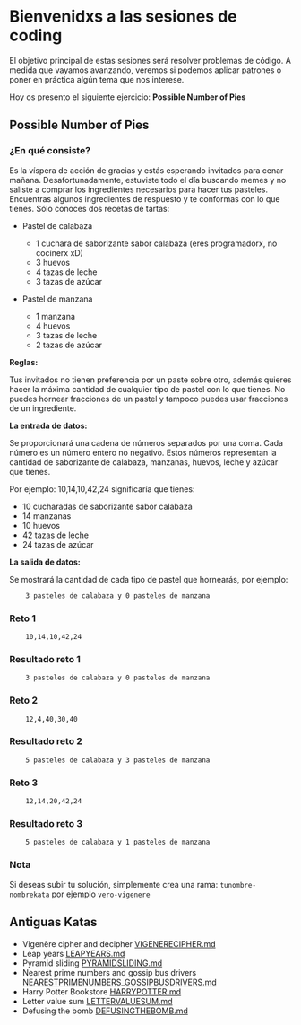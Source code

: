 # Bienvenidxs a las sesiones de coding

El objetivo principal de estas sesiones será resolver problemas de código. A medida que vayamos avanzando, veremos
si podemos aplicar patrones o poner en práctica algún tema que nos interese.

Hoy os presento el siguiente ejercicio: **Possible Number of Pies**

## Possible Number of Pies

### ¿En qué consiste?

Es la víspera de acción de gracias y estás esperando invitados para cenar mañana. Desafortunadamente, estuviste todo
el día buscando memes y no saliste a comprar los ingredientes necesarios para hacer tus pasteles. Encuentras algunos
ingredientes de respuesto y te conformas con lo que tienes. Sólo conoces dos recetas de tartas:

- Pastel de calabaza
    - 1 cuchara de saborizante sabor calabaza (eres programadorx, no cocinerx xD)
    - 3 huevos
    - 4 tazas de leche
    - 3 tazas de azúcar

- Pastel de manzana
    - 1 manzana
    - 4 huevos
    - 3 tazas de leche
    - 2 tazas de azúcar

**Reglas:**

Tus invitados no tienen preferencia por un paste sobre otro, además quieres hacer la máxima cantidad de cualquier
tipo de pastel con lo que tienes.
No puedes hornear fracciones de un pastel y tampoco puedes usar fracciones de un ingrediente.

**La entrada de datos:**

Se proporcionará una cadena de números separados por una coma. Cada número es un número entero no negativo. Estos
números representan la cantidad de saborizante de calabaza, manzanas, huevos, leche y azúcar que tienes.

Por ejemplo: 10,14,10,42,24 significaría que tienes:

- 10 cucharadas de saborizante sabor calabaza
- 14 manzanas
- 10 huevos
- 42 tazas de leche
- 24 tazas de azúcar

**La salida de datos:**

Se mostrará la cantidad de cada tipo de pastel que hornearás, por ejemplo:
```
    3 pasteles de calabaza y 0 pasteles de manzana
```

### Reto 1
```
    10,14,10,42,24
```

### Resultado reto 1
```
    3 pasteles de calabaza y 0 pasteles de manzana
```

### Reto 2
```
    12,4,40,30,40
```

### Resultado reto 2
```
    5 pasteles de calabaza y 3 pasteles de manzana
```

### Reto 3
```
    12,14,20,42,24
```

### Resultado reto 3
```
    5 pasteles de calabaza y 1 pasteles de manzana
```

### Nota
Si deseas subir tu solución, simplemente crea una rama: `tunombre-nombrekata` por ejemplo `vero-vigenere`

## Antiguas Katas
- Vigenère cipher and decipher [VIGENERECIPHER.md](old-katas/VIGENERECIPHER.md)
- Leap years [LEAPYEARS.md](old-katas/LEAPYEARS.md)
- Pyramid sliding [PYRAMIDSLIDING.md](old-katas/PYRAMIDSLIDING.md)
- Nearest prime numbers and gossip bus drivers [NEARESTPRIMENUMBERS_GOSSIPBUSDRIVERS.md](old-katas/NEARESTPRIMENUMBERS_GOSSIPBUSDRIVERS.md)
- Harry Potter Bookstore [HARRYPOTTER.md](old-katas/HARRYPOTTER.md)
- Letter value sum [LETTERVALUESUM.md](old-katas/LETTERVALUESUM.md)
- Defusing the bomb [DEFUSINGTHEBOMB.md](old-katas/DEFUSINGTHEBOMB.md)
